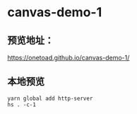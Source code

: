 # canvas-demo-1
## 预览地址：
https://onetoad.github.io/canvas-demo-1/

## 本地预览
```
yarn global add http-server
hs . -c-1
```
